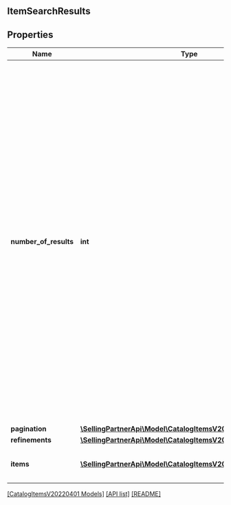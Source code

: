 ## ItemSearchResults

## Properties

Name | Type | Description | Notes
------------ | ------------- | ------------- | -------------
**number_of_results** | **int** | For &#x60;identifiers&#x60;-based searches, the total number of Amazon catalog items found. For &#x60;keywords&#x60;-based searches, the estimated total number of Amazon catalog items matched by the search query (only results up to the page count limit will be returned per request regardless of the number found).  Note: The maximum number of items (ASINs) that can be returned and paged through is 1000. |
**pagination** | [**\SellingPartnerApi\Model\CatalogItemsV20220401\Pagination**](Pagination.md) |  |
**refinements** | [**\SellingPartnerApi\Model\CatalogItemsV20220401\Refinements**](Refinements.md) |  |
**items** | [**\SellingPartnerApi\Model\CatalogItemsV20220401\Item[]**](Item.md) | A list of items from the Amazon catalog. |

[[CatalogItemsV20220401 Models]](../) [[API list]](../../Api) [[README]](../../../README.md)
